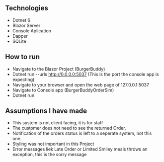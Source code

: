 ## Technologies

- Dotnet 6
- Blazor Server
- Console Aplication
- Dapper
- SQLite

## How to run

- Navigate to the Blazor Project (BurgerBuddy)
- Dotnet run --urls http://0.0.0.0:5037 (This is the port the console app is expecting)
- Navigate to your browser and open the web page of 127.0.0.1:5037
- Navigate to Console app (BurgerBuddyOrderSim)
- Dotnet run

## Assumptions I have made

- This system is not client facing, it is for staff
- The customer does not need to see the returned Order.
- Notification of the orders status is left to a seperate system, not this one.
- Styling was not important in this Project
- Error messages liek Late Order or Limited Smiley meals throws an exception, this is the sorry message
